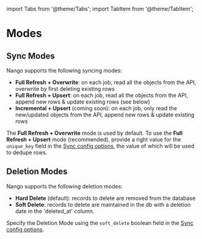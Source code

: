 import Tabs from '@theme/Tabs';
import TabItem from '@theme/TabItem';

# Modes

## Sync Modes

Nango supports the following syncing modes:
- **Full Refresh + Overwrite**: on each job, read all the objects from the API, overwrite by first deleting existing rows
- **Full Refresh + Upsert**: on each job, read all the objects from the API, append new rows & update existing rows (see below)
- **Incremental + Upsert** (coming soon): on each job, only read the new/updated objects from the API, append new rows & update existing rows

The **Full Refresh + Overwrite** mode is used by default. To use the **Full Refresh + Upsert** mode (recommended), provide a right value for the `unique_key` field in the [Sync config options](sync-all-options.md), the value of which will be used to dedupe rows.

## Deletion Modes

Nango supports the following deletion modes: 
- **Hard Delete** (default): records to delete are removed from the database
- **Soft Delete**: records to delete are maintained in the db with a deletion date in the 'deleted_at' column.

Specify the Deletion Mode using the `soft_delete` boolean field in the [Sync config options](sync-all-options.md).